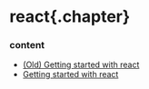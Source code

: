 ﻿
# react{.chapter}

### content

- [(Old) Getting started with react](old_getting_started.md)
- [Getting started with react](getting_started.md)
